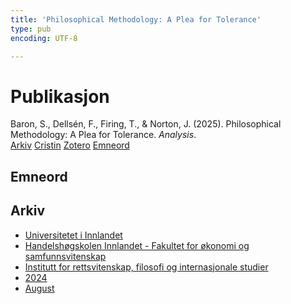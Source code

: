 ```yaml
---
title: 'Philosophical Methodology: A Plea for Tolerance'
type: pub
encoding: UTF-8

---
```

<h1>Publikasjon</h1>
<article id="csl-bib-container-MGWZ8DI5" class="csl-bib-container">
  <div class="csl-bib-body"> <div class="csl-entry">Baron, S., Dellsén, F., Firing, T., &#38; Norton, J. (2025). Philosophical Methodology: A Plea for Tolerance. <i>Analysis</i>.</div> </div>
  <div class="csl-bib-buttons">
    <a href="#taxonomy-article-MGWZ8DI5" alt="archive" class="csl-bib-button">Arkiv</a>
    <a href="https://app.cristin.no/results/show.jsf?id=2288052" alt="Cristin" class="csl-bib-button">Cristin</a>
    <a href="http://zotero.org/groups/5881554/items/MGWZ8DI5" alt="Zotero" class="csl-bib-button">Zotero</a>
    <a href="#keywords-article-MGWZ8DI5" alt="keywords" class="csl-bib-button">Emneord</a>
  </div>
  <div id="csl-bib-meta-container-MGWZ8DI5"></div>
</article>
<div id="csl-bib-meta-MGWZ8DI5" class="csl-bib-meta">
  <article id="keywords-article-MGWZ8DI5" class="keywords-article">
    <h1>Emneord</h1>
    
  </article>
  <article id="taxonomy-article-MGWZ8DI5" class="taxonomy-article">
    <h1>Arkiv</h1>
    <ul>
      <li><a href="{{< params subfolder >}}nn/archive/?key=3DCRN523">Universitetet i Innlandet</a></li>
      <li><a href="{{< params subfolder >}}nn/archive/?key=DU8Q9LN9">Handelshøgskolen Innlandet - Fakultet for økonomi og samfunnsvitenskap</a></li>
      <li><a href="{{< params subfolder >}}nn/archive/?key=ITYAG68H">Institutt for rettsvitenskap, filosofi og internasjonale studier</a></li>
      <li><a href="{{< params subfolder >}}nn/archive/?key=KVIAK4ZQ">2024</a></li>
      <li><a href="{{< params subfolder >}}nn/archive/?key=5EH5YGWM">August</a></li>
    </ul>
  </article>
</div>
